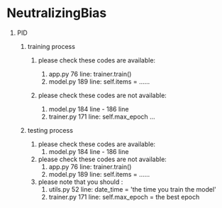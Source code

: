 # NeutralizingBias



1.  PID

    1.  training process 

        1.  please check these codes are available: 

            1.   app.py  76 line:   trainer.train()
            2.  model.py  189 line: self.items = ......

        2.  please check these codes are not available:

            1.  model.py   184 line - 186 line
            2.  trainer.py  171 line: self.max_epoch ...

            

    2.  testing process 

        1.  please check these codes are available: 
            1.  model.py   184 line - 186 line
        2.  please check these codes are not available:
            1.   app.py  76 line:   trainer.train()
            2.  model.py  189 line: self.items = ......
        3.  please note that you should :
            1.  utils.py  52 line: date_time = 'the time you train the model' 
            2.  trainer.py  171 line: self.max_epoch = the best epoch